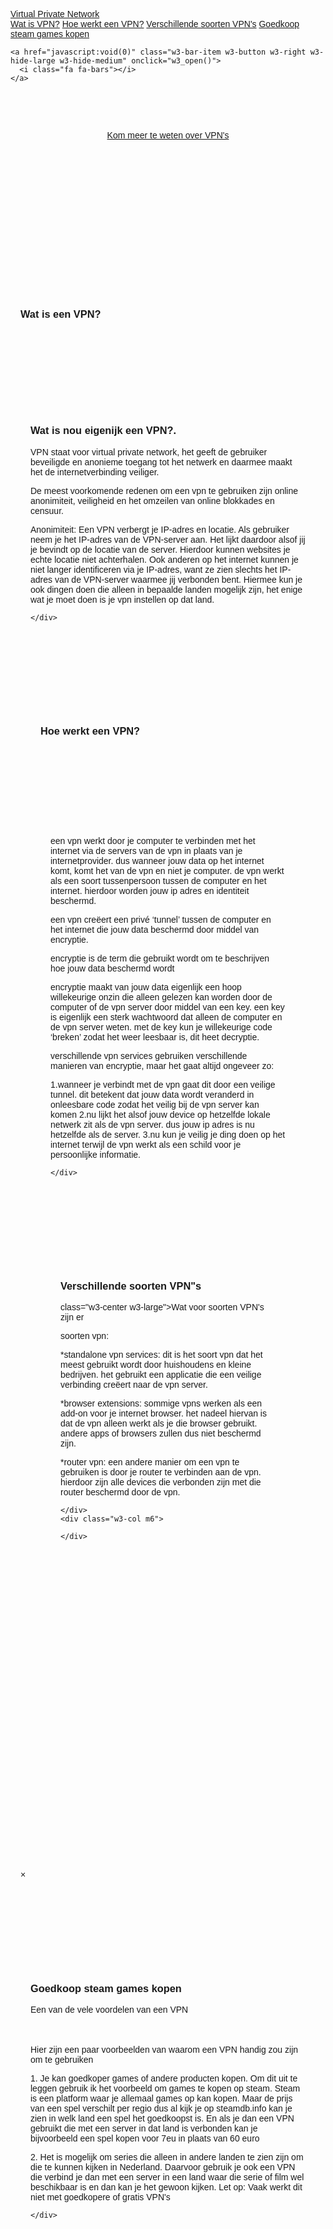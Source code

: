 
<!DOCTYPE html>
<html>
<title>VPN</title>
<meta charset="UTF-8">
<meta name="viewport" content="width=device-width, initial-scale=1">
<link rel="stylesheet" href="https://www.w3schools.com/w3css/4/w3.css">
<link rel="stylesheet" href="https://fonts.googleapis.com/css?family=Raleway">
<link rel="stylesheet" href="https://cdnjs.cloudflare.com/ajax/libs/font-awesome/4.7.0/css/font-awesome.min.css">
<style>
body,h1,h2,h3,h4,h5,h6 {font-family: "Raleway", sans-serif}

body, html {
  height: 100%;
  line-height: 1.8;
}

/* Full height image header */
.bgimg-1 {
  background-position: center;
  background-size: cover;
  background-image: url("/w3images/mac.jpg");
  min-height: 100%;
}

.w3-bar .w3-button {
  padding: 16px;
}
</style>
<body>


<div class="w3-top">
  <div class="w3-bar w3-white w3-card" id="myNavbar">
    <a href="#home" class="w3-bar-item w3-button w3-wide">Virtual Private Network</a>
    <!-- Right-sided navbar links -->
    <div class="w3-right w3-hide-small">
      <a href="#about" class="w3-bar-item w3-button">Wat is VPN?</a>
      <a href="#team" class="w3-bar-item w3-button"><i class=></i> Hoe werkt een VPN?</a>
      <a href="#work" class="w3-bar-item w3-button"><i class=></i> Verschillende soorten VPN's</a>
      <a href="#contact" class="w3-bar-item w3-button"><i class=></i>Goedkoop steam games kopen</a>
    </div>
  

    <a href="javascript:void(0)" class="w3-bar-item w3-button w3-right w3-hide-large w3-hide-medium" onclick="w3_open()">
      <i class="fa fa-bars"></i>
    </a>
  </div>
</div>

<!-- Sidebar on small screens when clicking the menu icon -->
<nav class="w3-sidebar w3-bar-block w3-black w3-card w3-animate-left w3-hide-medium w3-hide-large" style="display:none" id="mySidebar">
  <a href="javascript:void(0)" onclick="w3_close()" class="w3-bar-item w3-button w3-large w3-padding-16">Close ×</a>
  <a href="#about" onclick="w3_close()" class="w3-bar-item w3-button">Wat is VPN?</a>
  <a href="#team" onclick="w3_close()" class="w3-bar-item w3-button">HOe werkt een VPN?</a>
  <a href="#work" onclick="w3_close()" class="w3-bar-item w3-button">Verschillende soorten VPN's</a>
  <a href="#pricing" onclick="w3_close()" class="w3-bar-item w3-button">Goedkoop steam games kopen</a>
  <a href="#contact" onclick="w3_close()" class="w3-bar-item w3-button">USE CODE CONTR0L #AD</a>
</nav>

<!-- Header with full-height image -->
<header class="bgimg-1 w3-display-container w3-grayscale-min" id="home">
  <div class="w3-display-left w3-text-white" style="padding:48px">
    <p><a href="#about" class="w3-button w3-white w3-padding-large w3-large w3-margin-top w3-opacity w3-hover-opacity-off">Kom meer te weten over VPN's</a></p>
  </div> 

</header>

<!-- About Section -->
<div class="w3-container" style="padding:128px 16px" id="about">
  <h3 class="w3-center">Wat is een VPN?</h3>


<!-- Promo Section - "We know design" -->
<div class="w3-container w3-white" style="padding:128px 16px">
  <div class="w3-row-padding">
    <div class="w3-col m6">
      <h3>Wat is nou eigenijk een VPN?.</h3>
      <p>VPN staat voor virtual private network, het geeft de gebruiker beveiligde en anonieme toegang tot het netwerk en daarmee maakt het de internetverbinding veiliger.

De meest voorkomende redenen om een vpn te gebruiken zijn online anonimiteit, veiligheid en het omzeilen van online blokkades en censuur.

Anonimiteit: Een VPN verbergt je IP-adres en locatie. Als gebruiker neem je het IP-adres van de VPN-server aan. Het lijkt daardoor alsof jij je bevindt op de locatie van de server. Hierdoor kunnen websites je echte locatie niet achterhalen. Ook anderen op het internet kunnen je niet langer identificeren via je IP-adres, want ze zien slechts het IP-adres van de VPN-server waarmee jij verbonden bent. Hiermee kun je ook dingen doen die alleen in bepaalde landen mogelijk zijn, het enige wat je moet doen is je vpn instellen op dat land.
 </p>
    </div>
    <div class="w3-col m6">
    
    </div>
  </div>
</div>

<!-- Team Section -->
<div class="w3-container" style="padding:128px 16px" id="team">
  <h3 class="w3-center">Hoe werkt een VPN?</h3>
 <div class="w3-container w3-light-grey" style="padding:128px 16px">
  <div class="w3-row-padding">
    <div class="w3-col m6">
     <p>een vpn werkt door je computer te verbinden met het internet via de servers van de vpn in plaats van je internetprovider. dus wanneer jouw data op het internet komt, komt het van de vpn en niet je computer. de vpn werkt als een soort tussenpersoon tussen de computer en het internet. hierdoor worden jouw ip adres en identiteit beschermd.



een vpn creëert een privé ‘tunnel’ tussen de computer en het internet die jouw data beschermd door middel van encryptie.

encryptie is de term die gebruikt wordt om te beschrijven hoe jouw data beschermd wordt

encryptie maakt van jouw data eigenlijk een hoop willekeurige onzin die alleen gelezen kan worden door de computer of de vpn server door middel van een key. een key is eigenlijk een sterk wachtwoord dat alleen de computer en de vpn server weten. met de key kun je willekeurige code ‘breken’ zodat het weer leesbaar is, dit heet decryptie.

verschillende vpn services gebruiken verschillende manieren van encryptie, maar het gaat altijd ongeveer zo:

1.wanneer je verbindt met de vpn gaat dit door een veilige tunnel. dit betekent dat jouw data wordt veranderd in onleesbare code zodat het veilig bij de vpn server kan komen
2.nu lijkt het alsof jouw device op hetzelfde lokale netwerk zit als de vpn server. dus jouw ip adres is nu hetzelfde als de server.
3.nu kun je veilig je ding doen op het internet terwijl de vpn werkt als een schild voor je persoonlijke informatie.
</p>
    </div>
    <div class="w3-col m6">
    
    </div>
  </div>
</div>


<!-- Work Section -->
<div class="w3-container" style="padding:128px 16px" id="work">
  <h3 class="w3-center">Verschillende soorten VPN"s</h3>
  <p> class="w3-center w3-large">Wat voor soorten VPN's zijn er</p>
      <p>soorten vpn:</p>

<p>*standalone vpn services:
dit is het soort vpn dat het meest gebruikt wordt door huishoudens en kleine bedrijven. het gebruikt een applicatie die een veilige verbinding creëert naar de vpn server.</p>

<p>*browser extensions: 
sommige vpns werken als een add-on voor je internet browser. het nadeel hiervan is dat de vpn alleen werkt als je die browser gebruikt. andere apps of browsers zullen dus niet beschermd zijn.</p>

<p>*router vpn:
een andere manier om een vpn te gebruiken is door je router te verbinden aan de vpn. hierdoor zijn alle devices die verbonden zijn met die router beschermd door de vpn.</p>

    </div>
    <div class="w3-col m6">

    </div>
  </div>
</div>


  </div>
</div>

<!-- Modal for full size images on click-->
<div id="modal01" class="w3-modal w3-black" onclick="this.style.display='none'">
  <span class="w3-button w3-xxlarge w3-black w3-padding-large w3-display-topright" title="Close Modal Image">×</span>
  <div class="w3-modal-content w3-animate-zoom w3-center w3-transparent w3-padding-64">
    <img id="img01" class="w3-image">
    <p id="caption" class="w3-opacity w3-large"></p>
  </div>
</div>


<!-- Contact Section -->
<div class="w3-container w3-light-grey" style="padding:128px 16px" id="contact">
  <h3 class="w3-center">Goedkoop steam games kopen</h3>
  <p class="w3-center w3-large">Een van de vele voordelen van een VPN</p>
  <div style="margin-top:48px">
 <p>Hier zijn een paar voorbeelden van waarom een VPN handig zou zijn om te gebruiken</p>
<p>1. Je kan goedkoper games of andere producten kopen. Om dit uit te leggen gebruik ik het voorbeeld om games te kopen op steam. Steam is een platform waar je allemaal games op kan kopen. Maar de prijs van een spel verschilt per regio dus al kijk je op steamdb.info kan je zien in welk land een spel het goedkoopst is. En als je dan een VPN gebruikt die met een server in dat land is verbonden kan je bijvoorbeeld een spel kopen voor 7eu in plaats van 60 euro</p>
<p>2. Het is mogelijk om series die alleen in andere landen te zien zijn om die te kunnen kijken in Nederland. Daarvoor gebruik je ook een VPN die verbind je dan met een server in een land waar die serie of film wel beschikbaar is en dan kan je het gewoon kijken. Let op: Vaak werkt dit niet met goedkopere of gratis VPN's</p>
     
    </div>
  </div>
</div>



 
<script>
// Modal Image Gallery
function onClick(element) {
  document.getElementById("img01").src = element.src;
  document.getElementById("modal01").style.display = "block";
  var captionText = document.getElementById("caption");
  captionText.innerHTML = element.alt;
}


// Toggle between showing and hiding the sidebar when clicking the menu icon
var mySidebar = document.getElementById("mySidebar");

function w3_open() {
  if (mySidebar.style.display === 'block') {
    mySidebar.style.display = 'none';
  } else {
    mySidebar.style.display = 'block';
  }
}

// Close the sidebar with the close button
function w3_close() {
    mySidebar.style.display = "none";
}
</script>

</body>
</html>

